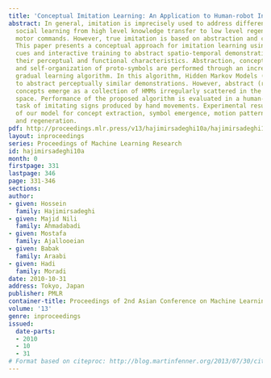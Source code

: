 ```yaml
---
title: 'Conceptual Imitation Learning: An Application to Human-robot Interaction'
abstract: In general, imitation is imprecisely used to address different levels of
  social learning from high level knowledge transfer to low level regeneration of
  motor commands. However, true imitation is based on abstraction and conceptualization.
  This paper presents a conceptual approach for imitation learning using feedback
  cues and interactive training to abstract spatio-temporal demonstrations based on
  their perceptual and functional characteristics. Abstraction, concept acquisition,
  and self-organization of proto-symbols are performed through an incremental and
  gradual learning algorithm. In this algorithm, Hidden Markov Models (HMMs) are used
  to abstract perceptually similar demonstrations. However, abstract (relational)
  concepts emerge as a collection of HMMs irregularly scattered in the perceptual
  space. Performance of the proposed algorithm is evaluated in a human-robot interaction
  task of imitating signs produced by hand movements. Experimental results show efficiency
  of our model for concept extraction, symbol emergence, motion pattern recognition,
  and regeneration.
pdf: http://proceedings.mlr.press/v13/hajimirsadeghi10a/hajimirsadeghi10a.pdf
layout: inproceedings
series: Proceedings of Machine Learning Research
id: hajimirsadeghi10a
month: 0
firstpage: 331
lastpage: 346
page: 331-346
sections: 
author:
- given: Hossein
  family: Hajimirsadeghi
- given: Majid Nili
  family: Ahmadabadi
- given: Mostafa
  family: Ajallooeian
- given: Babak
  family: Araabi
- given: Hadi
  family: Moradi
date: 2010-10-31
address: Tokyo, Japan
publisher: PMLR
container-title: Proceedings of 2nd Asian Conference on Machine Learning
volume: '13'
genre: inproceedings
issued:
  date-parts:
  - 2010
  - 10
  - 31
# Format based on citeproc: http://blog.martinfenner.org/2013/07/30/citeproc-yaml-for-bibliographies/
---
```

